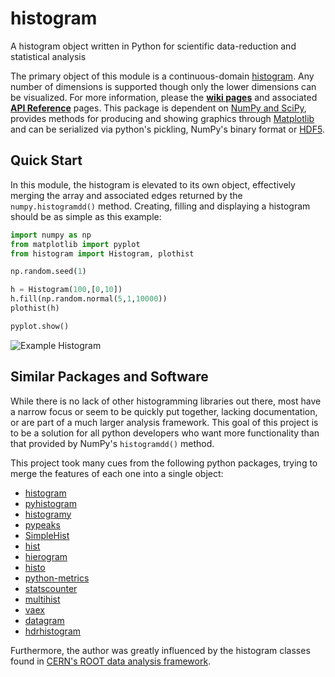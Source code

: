 histogram
=========

A histogram object written in Python for scientific data-reduction and statistical analysis

The primary object of this module is a continuous-domain [histogram](https://en.wikipedia.org/wiki/Histogram). Any number of dimensions is supported though only the lower dimensions can be visualized. For more information, please the **[wiki pages](https://github.com/theodoregoetz/histogram/wiki)** and associated **[API Reference](http://theodoregoetz.github.io/histogram)** pages. This package is dependent on [NumPy and SciPy](http://www.scipy.org), provides methods for producing and showing graphics through [Matplotlib](http://matplotlib.org) and can be serialized via python's pickling, NumPy's binary format or [HDF5](https://www.hdfgroup.org).

Quick Start
-----------

In this module, the histogram is elevated to its own object, effectively
merging the array and associated edges returned by the
`numpy.histogramdd()` method. Creating, filling and displaying a histogram
should be as simple as this example:

```python
import numpy as np
from matplotlib import pyplot
from histogram import Histogram, plothist

np.random.seed(1)

h = Histogram(100,[0,10])
h.fill(np.random.normal(5,1,10000))
plothist(h)

pyplot.show()
```

![Example Histogram](https://raw.githubusercontent.com/wiki/theodoregoetz/histogram/images/home_ex01.png)

Similar Packages and Software
-----------------------------

While there is no lack of other histogramming libraries out there, most have a narrow focus or seem to be quickly put together, lacking documentation, or are part of a much larger analysis framework. This goal of this project is to be a solution for all python developers who want more functionality than that provided by NumPy's `histogramdd()` method.

This project took many cues from the following python packages, trying to merge the features of each one into a single object:

* [histogram](https://pypi.python.org/pypi/histogram)
* [pyhistogram](https://pypi.python.org/pypi/pyhistogram)
* [histogramy](https://pypi.python.org/pypi/histogramy)
* [pypeaks](https://pypi.python.org/pypi/pypeaks)
* [SimpleHist](https://pypi.python.org/pypi/SimpleHist)
* [hist](https://pypi.python.org/pypi/hist)
* [hierogram](https://pypi.python.org/pypi/hierogram)
* [histo](https://pypi.python.org/pypi/histo)
* [python-metrics](https://pypi.python.org/pypi/python-metrics)
* [statscounter](https://pypi.python.org/pypi/statscounter)
* [multihist](https://pypi.python.org/pypi/multihist)
* [vaex](https://pypi.python.org/pypi/vaex)
* [datagram](https://pypi.python.org/pypi/datagram)
* [hdrhistogram](https://pypi.python.org/pypi/hdrhistogram)

Furthermore, the author was greatly influenced by the histogram classes
found in [CERN's ROOT data analysis framework](https://root.cern.ch).
